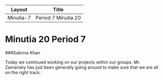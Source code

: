 | Layout    | Title              |
|-----------|:------------------:|
|Minutia-7  | Period 7 Minutia 20|


# Minutia 20 Period 7
###Sabrina Khan


Today we continued working on our projects within our groups. Mr. Zamansky has just been generally going around to make sure that we are all on the right track.
